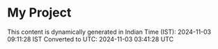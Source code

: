 # My Project

This content is dynamically generated in Indian Time (IST): 2024-11-03 09:11:28 IST
Converted to UTC: 2024-11-03 03:41:28 UTC
